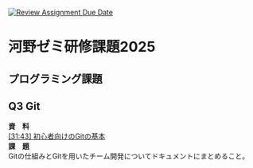 [![Review Assignment Due Date](https://classroom.github.com/assets/deadline-readme-button-22041afd0340ce965d47ae6ef1cefeee28c7c493a6346c4f15d667ab976d596c.svg)](https://classroom.github.com/a/uIYbrwuc)
# 河野ゼミ研修課題2025
## プログラミング課題
## Q3 Git
**資　料**  
[[31:43] 初心者向けのGitの基本](https://youtu.be/6SLMB7BPG9E?si=vl8dJfwi5X7MDI28)  
**課　題**  
Gitの仕組みとGitを用いたチーム開発についてドキュメントにまとめること。  
